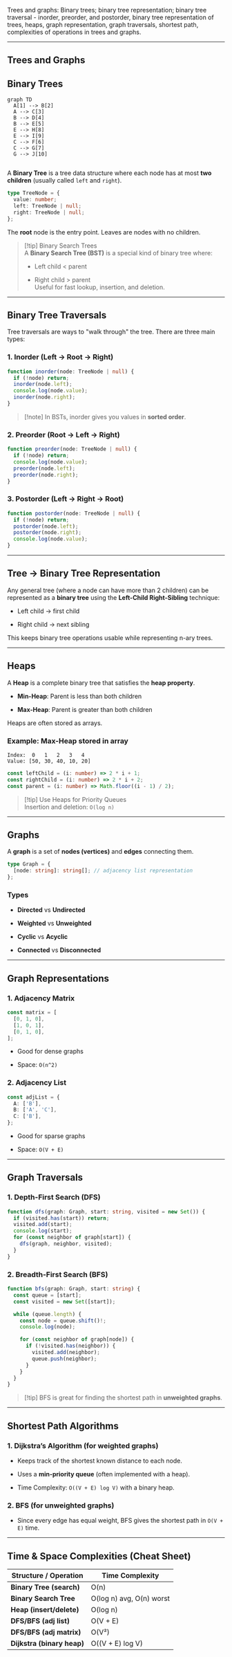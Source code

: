 Trees and graphs: Binary trees; binary tree representation; binary tree traversal - inorder, preorder, and postorder, binary tree representation of trees, heaps, graph representation, graph traversals, shortest path, complexities of operations in trees and graphs.  


---

## Trees and Graphs



## Binary Trees
```mermaid
graph TD
  A[1] --> B[2]
  A --> C[3]
  B --> D[4]
  B --> E[5]
  E --> H[8]
  E --> I[9]
  C --> F[6]
  C --> G[7]
  G --> J[10]


```
A **Binary Tree** is a tree data structure where each node has at most **two children** (usually called `left` and `right`).




```ts
type TreeNode = {
  value: number;
  left: TreeNode | null;
  right: TreeNode | null;
};
```

The **root** node is the entry point. Leaves are nodes with no children.

> [!tip] Binary Search Trees  
> A **Binary Search Tree (BST)** is a special kind of binary tree where:
> 
> - Left child < parent
>     
> - Right child > parent  
>     Useful for fast lookup, insertion, and deletion.
>     

---

## Binary Tree Traversals

Tree traversals are ways to "walk through" the tree. There are three main types:

### 1. Inorder (Left → Root → Right)

```ts
function inorder(node: TreeNode | null) {
  if (!node) return;
  inorder(node.left);
  console.log(node.value);
  inorder(node.right);
}
```

> [!note] In BSTs, inorder gives you values in **sorted order**.

### 2. Preorder (Root → Left → Right)

```ts
function preorder(node: TreeNode | null) {
  if (!node) return;
  console.log(node.value);
  preorder(node.left);
  preorder(node.right);
}
```

### 3. Postorder (Left → Right → Root)

```ts
function postorder(node: TreeNode | null) {
  if (!node) return;
  postorder(node.left);
  postorder(node.right);
  console.log(node.value);
}
```

---

## Tree → Binary Tree Representation

Any general tree (where a node can have more than 2 children) can be represented as a **binary tree** using the **Left-Child Right-Sibling** technique:

- Left child → first child
    
- Right child → next sibling
    

This keeps binary tree operations usable while representing n-ary trees.

---

## Heaps

A **Heap** is a complete binary tree that satisfies the **heap property**.

- **Min-Heap**: Parent is less than both children
    
- **Max-Heap**: Parent is greater than both children
    

Heaps are often stored as arrays.

### Example: Max-Heap stored in array

```
Index:  0   1   2   3   4
Value: [50, 30, 40, 10, 20]
```

```ts
const leftChild = (i: number) => 2 * i + 1;
const rightChild = (i: number) => 2 * i + 2;
const parent = (i: number) => Math.floor((i - 1) / 2);
```

> [!tip] Use Heaps for Priority Queues  
> Insertion and deletion: `O(log n)`

---

## Graphs

A **graph** is a set of **nodes (vertices)** and **edges** connecting them.

```ts
type Graph = {
  [node: string]: string[]; // adjacency list representation
};
```

### Types

- **Directed** vs **Undirected**
    
- **Weighted** vs **Unweighted**
    
- **Cyclic** vs **Acyclic**
    
- **Connected** vs **Disconnected**
    

---

## Graph Representations

### 1. Adjacency Matrix

```ts
const matrix = [
  [0, 1, 0],
  [1, 0, 1],
  [0, 1, 0],
];
```

- Good for dense graphs
    
- Space: `O(n^2)`
    

### 2. Adjacency List

```ts
const adjList = {
  A: ['B'],
  B: ['A', 'C'],
  C: ['B'],
};
```

- Good for sparse graphs
    
- Space: `O(V + E)`
    

---

## Graph Traversals

### 1. Depth-First Search (DFS)

```ts
function dfs(graph: Graph, start: string, visited = new Set()) {
  if (visited.has(start)) return;
  visited.add(start);
  console.log(start);
  for (const neighbor of graph[start]) {
    dfs(graph, neighbor, visited);
  }
}
```

### 2. Breadth-First Search (BFS)

```ts
function bfs(graph: Graph, start: string) {
  const queue = [start];
  const visited = new Set([start]);

  while (queue.length) {
    const node = queue.shift()!;
    console.log(node);

    for (const neighbor of graph[node]) {
      if (!visited.has(neighbor)) {
        visited.add(neighbor);
        queue.push(neighbor);
      }
    }
  }
}
```

> [!tip] BFS is great for finding the shortest path in **unweighted graphs**.

---

## Shortest Path Algorithms

### 1. Dijkstra’s Algorithm (for weighted graphs)

- Keeps track of the shortest known distance to each node.
    
- Uses a **min-priority queue** (often implemented with a heap).
    
- Time Complexity: `O((V + E) log V)` with a binary heap.
    

### 2. BFS (for unweighted graphs)

- Since every edge has equal weight, BFS gives the shortest path in `O(V + E)` time.
    

---

## Time & Space Complexities (Cheat Sheet)

|Structure / Operation|Time Complexity|
|---|---|
|**Binary Tree (search)**|O(n)|
|**Binary Search Tree**|O(log n) avg, O(n) worst|
|**Heap (insert/delete)**|O(log n)|
|**DFS/BFS (adj list)**|O(V + E)|
|**DFS/BFS (adj matrix)**|O(V²)|
|**Dijkstra (binary heap)**|O((V + E) log V)|

